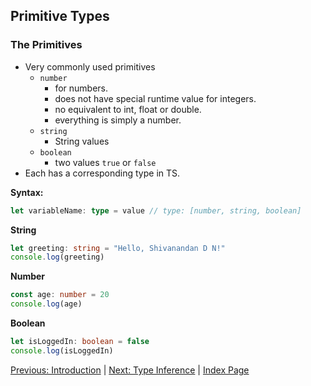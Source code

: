 ## **Primitive Types**

### The Primitives
- Very commonly used primitives
    - `number`
        - for numbers.
        - does not have special runtime value for integers.
        - no equivalent to int, float or double.
        - everything is simply a number.
    - `string`
        - String values
    - `boolean`
        - two values `true` or `false`
- Each has a corresponding type in TS.

**Syntax:** 
```ts
let variableName: type = value // type: [number, string, boolean]
```

**String**

```ts
let greeting: string = "Hello, Shivanandan D N!"
console.log(greeting)
```

**Number**
```ts
const age: number = 20
console.log(age)
```

**Boolean**
```ts
let isLoggedIn: boolean = false
console.log(isLoggedIn)
```

[Previous: Introduction](/docs/%231_Introduction.md) | [Next: Type Inference](/docs/%233_Type_Inference.md) | [Index Page](/README.md)